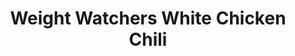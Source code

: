---
title: Weight Watchers White Chicken Chili
favorite: true
source: Weight Watchers
source_url: 
yield: 20
active_time: 20
total_time: 60
tags: 
  - mexican
ingredients: |-
  * 4 Chicken breasts 
  * 2 48oz jars White Northern beans 
  * 1 12-16oz jar of salsa 
  * 1 12-16oz @% or FF cheese shredded 
  * 1 pkg low sodium taco seasoning 
  * 2 cups chicken broth 
instructions: |-
  * Cut or shred chicken and cook with taco seasoning 
  * Combine all ingredients and cook on stove top on low for 30 minutes, or in slow cooker for an hour or more. 
notes: Replace with imitation chicken and chicken broth. Last time I halved recipe, I used all of the salsa, all of he taco seasoning, and added 1/4 cup sour cream right before serving.
---